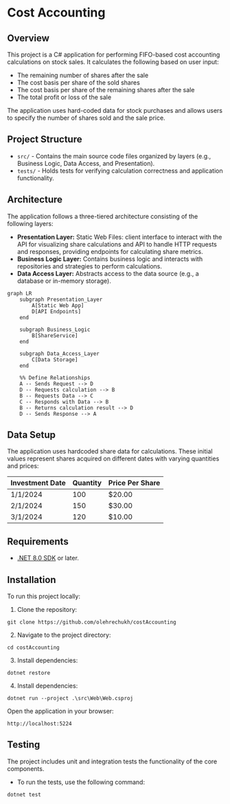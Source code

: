 
# Cost Accounting

## Overview

This project is a C# application for performing FIFO-based cost accounting calculations on stock sales. It calculates the following based on user input:

- The remaining number of shares after the sale
- The cost basis per share of the sold shares
- The cost basis per share of the remaining shares after the sale
- The total profit or loss of the sale


The application uses hard-coded data for stock purchases and allows users to specify the number of shares sold and the sale price.

## Project Structure

- `src/` - Contains the main source code files organized by layers (e.g., Business Logic, Data Access, and Presentation).
- `tests/` - Holds tests for verifying calculation correctness and application functionality.

## Architecture
The application follows a three-tiered architecture consisting of the following layers:

- **Presentation Layer:** Static Web Files: client interface to interact with the API for visualizing share calculations and API to 
handle HTTP requests and responses, providing endpoints for calculating share metrics.
- **Business Logic Layer:** Contains business logic and interacts with repositories and strategies to perform calculations.
- **Data Access Layer:** Abstracts access to the data source (e.g., a database or in-memory storage).

```mermaid
graph LR
    subgraph Presentation_Layer
        A[Static Web App]
        D[API Endpoints]
    end

    subgraph Business_Logic
        B[ShareService]
    end

    subgraph Data_Access_Layer
        C[Data Storage]
    end

    %% Define Relationships
    A -- Sends Request --> D
    D -- Requests calculation --> B
    B -- Requests Data --> C
    C -- Responds with Data --> B
    B -- Returns calculation result --> D
    D -- Sends Response --> A
```

## Data Setup

The application uses hardcoded share data for calculations. These initial values represent shares acquired on different dates with varying quantities and prices:

| Investment Date | Quantity | Price Per Share |
|-----------------|----------|-----------------|
| 1/1/2024        | 100      | $20.00         |
| 2/1/2024        | 150      | $30.00         |
| 3/1/2024        | 120      | $10.00         |

## Requirements

- [.NET 8.0 SDK](https://dotnet.microsoft.com/en-us/download/dotnet/8.0) or later.

## Installation
To run this project locally:
1. Clone the repository:
```shell
git clone https://github.com/olehrechukh/costAccounting
```
2. Navigate to the project directory:
```shell
cd costAccounting
```
3. Install dependencies:
```shell
dotnet restore
```
4. Install dependencies:
```shell
dotnet run --project .\src\Web\Web.csproj
```
Open the application in your browser:
```url
http://localhost:5224
```
## Testing
The project includes unit and integration tests the functionality of the core components.

- To run the tests, use the following command:
```shell
dotnet test
```